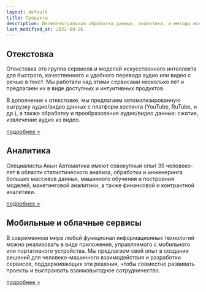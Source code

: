 ```yaml
---
layout: default
title: Продукты
description: Интеллектуальная обработка данных, аналитика, и методы искусственного интеллекта.
last_modified_at: 2022-09-26
---
```


## Отекстовка

Отекстовка это группа сервисов и моделей искусственного интеллекта для быстрого, качественного и удобного перевода аудио или видео с речью в текст. Мы работали над этими сервисами несколько лет и предлагаем их в виде доступных и интуитивных продуктов.

В дополнение к отекстовке, мы предлагаем автоматизированную выгрузку аудио/видео данных с платформ хостинга (YouTube, RuTube, и др.), а также обработку и преобразование аудио/видео данных: сжатие, извлечение аудио из видео.

[подробнее >](/products-krechet/)

## Аналитика

Специалисты Акын Автоматика имеют совокупный опыт 35 человеко-лет в области статистического анализа, обработки и инженеринга больших массивов данных, машинного обучения и построения моделей, макетинговой аналитики, а также финансовой и контрактной аналитики.

[подробнее >](/products-analytics/)

## Мобильные и облачные сервисы

В современном мире любой функционал информационных технологий можно реализовать в виде приложения, управляемого с мобильного или портативного устройства. Мы предлагаем свой опыт в создании решений для человеко-машинного взаимодействия и разработки сервисов, поддерживающих эти решения, чтобы совместно развивать проекты и выстраивать взаимовыгодное сотрудничество.

[подробнее >](/products-cloud/)
